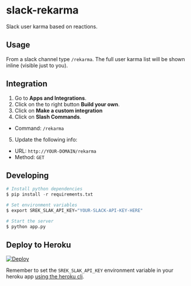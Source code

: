 # slack-rekarma

Slack user karma based on reactions.

## Usage

From a slack channel type `/rekarma`. The full user karma list will be shown inline (visible just to you).

## Integration

1. Go to **Apps and Integrations**.
2. Click on the to right button **Build your own**.
3. Click on **Make a custom integration**
4. Click on **Slash Commands**.
  - Command: `/rekarma`
5. Update the following info:
  - URL: `http://YOUR-DOMAIN/rekarma`
  - Method: `GET`

## Developing

```python
# Install python dependencies
$ pip install -r requirements.txt

# Set environment variables
$ export SREK_SLAK_API_KEY="YOUR-SLACK-API-KEY-HERE"

# Start the server
$ python app.py
```

## Deploy to Heroku

[![Deploy](https://www.herokucdn.com/deploy/button.png)](https://heroku.com/deploy)

Remember to set the `SREK_SLAK_API_KEY` environment variable in your heroku app [using the heroku cli](https://devcenter.heroku.com/articles/config-vars#setting-up-config-vars-for-a-deployed-application).
